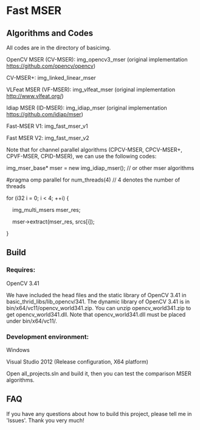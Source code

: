 # Fast MSER


## Algorithms and Codes 
All codes are in the directory of basicimg.

OpenCV MSER (CV-MSER): img_opencv3_mser (original implementation https://github.com/opencv/opencv)

CV-MSER+: img_linked_linear_mser

VLFeat MSER (VF-MSER): img_vlfeat_mser (original implementation http://www.vlfeat.org/)

Idiap MSER (ID-MSER): img_idiap_mser (original implementation https://github.com/idiap/mser)

Fast-MSER V1: img_fast_mser_v1

Fast MSER V2: img_fast_mser_v2

Note that for channel parallel algorithms (CPCV-MSER, CPCV-MSER+, CPVF-MSER, CPID-MSER), we can use the following codes:

img_mser_base* mser = new img_idiap_mser(); // or other mser algorithms

#pragma omp parallel for num_threads(4) // 4 denotes the number of threads

for (i32 i = 0; i < 4; ++i) {

  &nbsp;&nbsp;&nbsp;&nbsp;img_multi_msers mser_res;

  &nbsp;&nbsp;&nbsp;&nbsp;mser->extract(mser_res, srcs[i]);

}

## Build

### Requires:

OpenCV 3.41

We have included the head files and the static library of OpenCV 3.41 in basic_thrid_libs/lib_opencv/341.
The dynamic library of OpenCV 3.41 is in bin/x64/vc11/opencv_world341.zip. You can unzip opencv_world341.zip to get opencv_world341.dll. Note that opencv_world341.dll must be placed under bin/x64/vc11/.

### Development environment:
Windows

Visual Studio 2012 (Release configuration, X64 platform)

Open all_projects.sln and build it, then you can test the comparison MSER algorithms.

## FAQ
If you have any questions about how to build this project, please tell me in 'Issues'.
Thank you very much!


